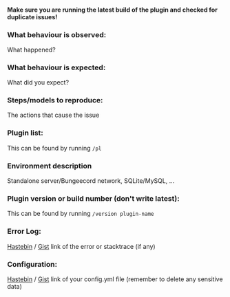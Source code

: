 #### Make sure you are running the latest build of the plugin and checked for duplicate issues!

### What behaviour is observed:
What happened?

### What behaviour is expected:
What did you expect?

### Steps/models to reproduce:
The actions that cause the issue

### Plugin list:
This can be found by running `/pl`

### Environment description
Standalone server/Bungeecord network, SQLite/MySQL, ...

### Plugin version or build number (don't write latest):
This can be found by running `/version plugin-name`

### Error Log:
[Hastebin](https://hastebin.com/) / [Gist](https://gist.github.com/) link of the error or stacktrace (if any)

### Configuration:
[Hastebin](https://hastebin.com/) / [Gist](https://gist.github.com/) link of your config.yml file 
(remember to delete any sensitive data)
